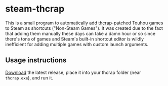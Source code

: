 # steam-thcrap
This is a small program to automatically add [thcrap](https://thpatch.net)-patched Touhou games to Steam as shortcuts ("Non-Steam Games").
It was created due to the fact that adding them manually these days can take a damn hour or so since there's tons of games and Steam's built-in shortcut editor is wildly inefficient for adding multiple games with custom launch arguments.

## Usage instructions
[Download](../../releases/latest/download/steam-thcrap.exe) the latest release, place it into your thcrap folder (near `thcrap.exe`), and run it.
